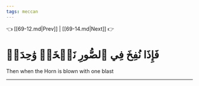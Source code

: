 ```yaml
---
tags: meccan
---
```


👈 [[69-12.md|Prev]] | [[69-14.md|Next]] 👉

# فَإِذَا نُفِخَ فِي ٱلصُّورِ نَفۡخَةٞ وَٰحِدَةٞ

Then when the Horn is blown with one blast

---

